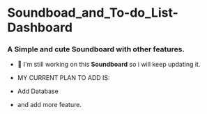 ﻿# Soundboad_and_To-do_List-Dashboard
<h3> A Simple and cute Soundboard with other features.</h3>

- 🔭 I'm still working on  this **Soundboard** so i will keep updating it.

- MY CURRENT PLAN TO ADD IS:
- Add Database
- and add more feature.
